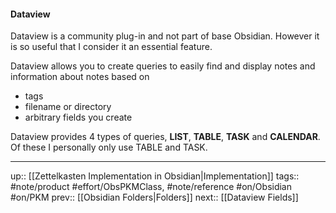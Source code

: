#### Dataview

Dataview is a community plug-in and not part of base Obsidian. However it is so useful that I consider it an essential feature.

Dataview allows you to create queries to easily find and display notes and information about notes based on 
- tags
- filename or directory
- arbitrary fields you create

Dataview provides 4 types of queries, __LIST__, __TABLE__, __TASK__ and __CALENDAR__. Of these I personally only use TABLE and TASK.



---
up:: [[Zettelkasten Implementation in Obsidian|Implementation]]
tags:: #note/product #effort/ObsPKMClass, #note/reference #on/Obsidian #on/PKM 
prev:: [[Obsidian Folders|Folders]]
next:: [[Dataview Fields]]

